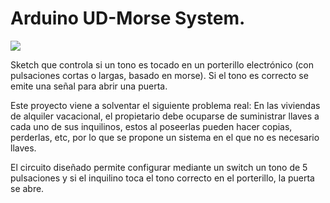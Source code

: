 # Arduino UD-Morse System.

<img src="https://github.com/secali/Arduino_UD-Morse-System/blob/864652e7956b39a44072f4c8333cb348ade783ef/Scheme-Testing-on-Arduino-Uno.png">

Sketch que controla si un tono es tocado en un porterillo electrónico (con pulsaciones cortas o largas, basado en morse). Si el tono es correcto se emite una señal para abrir una puerta.

Este proyecto viene a solventar el siguiente problema real:
En las viviendas de alquiler vacacional, el propietario debe ocuparse de suministrar llaves a cada uno de sus inquilinos, estos al poseerlas pueden hacer copias, perderlas, etc, por lo que se propone un sistema en el que no es necesario llaves.

El circuito diseñado permite configurar mediante un switch un tono de 5 pulsaciones y si el inquilino toca el tono correcto en el porterillo, la puerta se abre.
